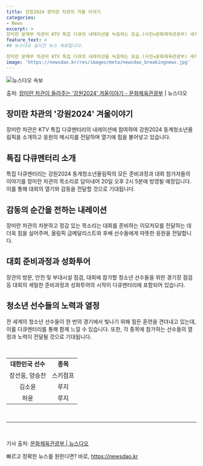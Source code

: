 ```yaml
---
title: 강원2024 장미란 차관의 겨울 이야기
categories:
- News
excerpt: >
장미란 문체부 차관이 KTV 특집 다큐의 내레이션을 녹음하는 모습.(사진=문화체육관광부) 세계를 번쩍 들었던…
feature_text: >
## 뉴스다오 실시간 뉴스 속보입니다.

장미란 문체부 차관이 KTV 특집 다큐의 내레이션을 녹음하는 모습.(사진=문화체육관광부) 세계를 번쩍 들었던…
image: 'https://newsdao.kr/res/images/meta/newsdao_breakingnews.jpg'
---
```


![뉴스다오 속보](https://newsdao.kr/res/images/meta/newsdao_breakingnews.jpg)

<p>출처: <a href="https://newsdao.kr/2836" rel="dofollow">장미란 차관이 들려주는 ‘강원2024’ 겨울이야기 - 문화체육관광부</a> | 뉴스다오</p>

<h2 data-ke-size="size26">장미란 차관의 '강원2024' 겨울이야기</h2>

<p data-ke-size="size16">장미란 차관은 KTV 특집 다큐멘터리의 내레이션에 참여하여 강원2024 동계청소년올림픽을 소개하고 응원의 메시지를 전달하며 열기에 힘을 불어넣고 있습니다.</p>

<h2 data-ke-size="size24">특집 다큐멘터리 소개</h2>

<p data-ke-size="size16">특집 다큐멘터리는 강원2024 동계청소년올림픽의 모든 준비과정과 대회 참가자들의 이야기를 장미란 차관의 목소리로 담아내어 20일 오후 2시 5분에 방영될 예정입니다. 이를 통해 대회의 열기와 감동을 전달할 것으로 기대됩니다.</p>

<h2 data-ke-size="size24">감동의 순간을 전하는 내레이션</h2>

<p data-ke-size="size16">장미란 차관의 차분하고 정감 있는 목소리는 대회를 준비하는 이모저모를 전달하는 데 더욱 힘을 실어주며, 올림픽 금메달리스트와 후배 선수들에게 따뜻한 응원을 전달합니다.</p>

<h2 data-ke-size="size24">대회 준비과정과 성화투어</h2>

<p data-ke-size="size16">장관의 방문, 안전 및 부대시설 점검, 대회에 참가할 청소년 선수들을 위한 경기장 점검 등 대회의 세밀한 준비과정과 성화투어의 시작이 다큐멘터리에 포함되어 있습니다.</p>

<h2 data-ke-size="size24">청소년 선수들의 노력과 열정</h2>

<p data-ke-size="size16">전 세계의 청소년 선수들이 한 번의 경기에서 빛나기 위해 힘든 훈련을 견뎌내고 있는데, 이를 다큐멘터리를 통해 함께 느낄 수 있습니다. 또한, 각 종목에 참가하는 선수들의 열정과 노력이 전달될 것으로 기대됩니다.</p>

<p data-ke-size="size16">&nbsp;</p>
<table>
	<tr>
		<td style="text-align: center; height: 17px;"><b>대한민국 선수</b></td>
		<td style="text-align: center; height: 17px;"><b>종목</b></td>
	</tr>
	<tr>
		<td style="text-align: center; height: 17px;">장선웅, 양승찬</td>
		<td style="text-align: center; height: 17px;">스키점프</td>
	</tr>
	<tr>
		<td style="text-align: center; height: 17px;">김소윤</td>
		<td style="text-align: center; height: 17px;">루지</td>
	</tr>
	<tr>
		<td style="text-align: center; height: 17px;">하윤</td>
		<td style="text-align: center; height: 17px;">루지</td>
	</tr>
</table>
<p data-ke-size="size16">&nbsp;</p>
<hr>
<p data-ke-size="size16">&nbsp;</p>

<p data-ke-size="size16">기사 출처: <a href="https://newsdao.kr/2836">문화체육관광부 | 뉴스다오</a></p> 

빠르고 정확한 뉴스를 원한다면? 바로, <a href="https://newsdao.kr" rel="dofollow">https://newsdao.kr</a>


    
